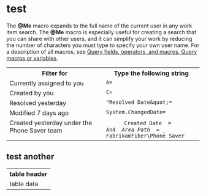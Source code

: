 # test

The <strong>@Me</strong> macro expands to the full name of the current user in any work item search. The <strong>@Me</strong> macro is especially useful for creating a search that you can share with other users, and it can simplify your work by reducing the number of characters you must type to specify your own user name. For a description of all macros, see [Query fields, operators, and macros, Query macros or variables](test-new-line.md). 

<table width="100%">
<tbody valign="top">
<tr>
<th width="50%">Filter for</th>
<th width="50%">Type the following string</th>
</tr>
<tr>
<td>Currently assigned to you
</td>
<td>
<code>A=<xref href="ax" data-throw-if-not-resolved="False" data-raw-source="@ax"></xref></code>
</td>
</tr>

<tr>
<td>Created by you
</td>
<td>
<code>C=<xref href="ax" data-throw-if-not-resolved="False" data-raw-source="@ax"></xref></code> 
</td>
</tr>


<tr>
<td>Resolved yesterday
</td>
<td>
<code>&quot;Resolved Date&amp;quot;=<xref href="ax" data-throw-if-not-resolved="False" data-raw-source="@ax"></xref></code> 
</td>
</tr>

<tr>
<td>Modified 7 days ago
</td>
<td>
<code>System.ChangedDate=<xref href="ax" data-throw-if-not-resolved="False" data-raw-source="@ax"></xref></code>
</td>
</tr>

<tr>
<td>
Created yesterday under the Phone Saver team
</td>
<td>
&#160;&#160;&#160;&#160;&#160;&#160;&#160;&#160;&#160;&#160;&#160;<code>Created Date <em> = </em> <xref href="ax" data-throw-if-not-resolved="False" data-raw-source="@ax"></xref></code><br/><code>And <em> Area Path </em> = _ FabrikamFiber\Phone Saver</code><br/>
</td>
</tr>

</tbody>
</table>  


## test another

<table>
<tbody>
  
<tr><th>table header</th></tr>

<tr><td>table data</td></tr>

</tbody>
</table>
